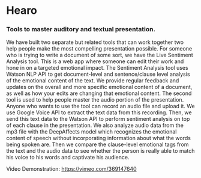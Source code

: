 # Hearo 
### Tools to master auditory and textual presentation.


We have built two separate but related tools that can work together two help people make the most compelling presentation possible. For someone who is trying to write a document of some sort, we have the Live Sentiment Analysis tool. This is a web app where someone can edit their work and hone in on a targeted emotional impact. The Sentiment Analysis tool uses Watson NLP API to get document-level and sentence/clause level analysis of the emotional content of the text. We provide regular feedback and updates on the overall and more specific emotional content of a document, as well as how your edits are changing that emotional content. The second tool is used to help people master the audio portion of the presentation. Anyone who wants to use the tool can record an audio file and upload it. We use Google Voice API to extract the text data from this recording. Then, we send this text data to the Watson API to perform sentiment analysis on top of each clause in the presentation. We also analyze audio data from the mp3 file with the DeepAffects model which recognizes the emotional content of speech without incorporating information about what the words being spoken are. Then we compare the clause-level emotional tags from the text and the audio data to see whether the person is really able to match his voice to his words and captivate his audience.

Video Demonstration: https://vimeo.com/369147640
